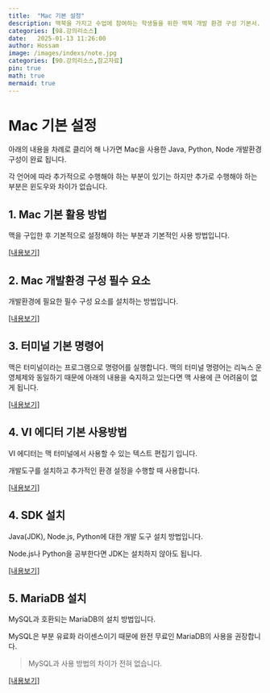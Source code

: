 ```yaml
---
title:  "Mac 기본 설정"
description: 맥북을 가지고 수업에 참여하는 학생들을 위한 맥북 개발 환경 구성 기본서.
categories: [98.강의리소스]
date:   2025-01-13 11:26:00
author: Hossam
image: /images/indexs/note.jpg
categories: [90.강의리소스,참고자료]
pin: true
math: true
mermaid: true
---
```


# Mac 기본 설정

아래의 내용을 차례로 클리어 해 나가면 Mac을 사용한 Java, Python, Node 개발환경 구성이 완료 됩니다.

각 언어에 따라 추가적으로 수행해야 하는 부분이 있기는 하지만 추가로 수행해야 하는 부분은 윈도우와 차이가 없습니다.

## 1. Mac 기본 활용 방법

맥을 구입한 후 기본적으로 설정해야 하는 부분과 기본적인 사용 방법입니다.

<a href="/posts/Mac-%EA%B8%B0%EB%B3%B8-%ED%99%9C%EC%9A%A9/" target="_blank">[내용보기]</a>

## 2. Mac 개발환경 구성 필수 요소

개발환경에 필요한 필수 구성 요소를 설치하는 방법입니다.

<a href="/posts/Mac-%EA%B0%9C%EB%B0%9C%ED%99%98%EA%B2%BD%EA%B5%AC%EC%84%B1-%ED%95%84%EC%88%98%EC%9A%94%EC%86%8C/" target="_blank">[내용보기]</a>

## 3. 터미널 기본 명령어

맥은 터미널이라는 프로그램으로 명령어를 실행합니다. 맥의 터미널 명령어는 리눅스 운영체제와 동일하기 때문에 아래의 내용을 숙지하고 있는다면 맥 사용에 큰 어려움이 없게 됩니다.

<a href="/posts/Ubuntu-(2)%EA%B8%B0%EB%B3%B8%EB%AA%85%EB%A0%B9%EC%96%B4/" target="_blank">[내용보기]</a>

## 4. VI 에디터 기본 사용방법

VI 에디터는 맥 터미널에서 사용할 수 있는 텍스트 편집기 입니다.

개발도구를 설치하고 추가적인 환경 설정을 수행할 때 사용합니다.

<a href="/posts/Ubuntu-(3)VI%EC%97%90%EB%94%94%ED%84%B0-%EA%B8%B0%EB%B3%B8%EC%82%AC%EC%9A%A9%EB%B0%A9%EB%B2%95/" target="_blank">[내용보기]</a>

## 4. SDK 설치

Java(JDK), Node.js, Python에 대한 개발 도구 설치 방법입니다.

Node.js나 Python을 공부한다면 JDK는 설치하지 않아도 됩니다.

<a href="/posts/Mac-%EA%B0%9C%EB%B0%9C%EC%84%9C%EB%B2%84%EA%B5%AC%EC%B6%95(3)-SDK%EC%84%A4%EC%B9%98/" target="_blank">[내용보기]</a>

## 5. MariaDB 설치

MySQL과 호환되는 MariaDB의 설치 방법입니다.

MySQL은 부분 유료화 라이센스이기 때문에 완전 무료인 MariaDB의 사용을 권장합니다.

> MySQL과 사용 방법의 차이가 전혀 없습니다.

<a href="/posts/Mac-%EA%B0%9C%EB%B0%9C%EC%84%9C%EB%B2%84%EA%B5%AC%EC%B6%95(4)-MariaDB-%EC%84%A4%EC%B9%98/" target="_blank">[내용보기]</a>